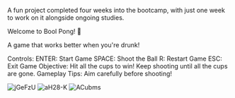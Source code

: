 A fun project completed four weeks into the bootcamp, with 
just one week to work on it alongside ongoing studies.

Welcome to Bool Pong! 🍻

A game that works  better when you're drunk!

Controls:
ENTER: Start Game
SPACE: Shoot the Ball
R: Restart Game
ESC: Exit Game
Objective:
Hit all the cups to win! Keep shooting until all the cups are gone.
Gameplay Tips:
Aim carefully before shooting!

![jGeFzU](https://github.com/user-attachments/assets/e6d8eb63-5f59-4724-b2cc-5ced2161ffd0)
![aH28-K](https://github.com/user-attachments/assets/7e58be89-6504-4de4-89a7-bc74fb66038f)
![ACubms](https://github.com/user-attachments/assets/5f5f1cfe-ca00-4e49-8464-823c87b5daaa)
